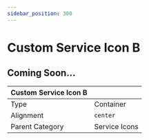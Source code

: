 ```yaml
---
sidebar_position: 300
---
```

    
# Custom Service Icon B

## Coming Soon...

|     Custom Service Icon B  ||
| -------- | ------- |
| Type  |  Container | Visibility | Image | Text  |
| Alignment |  `center`     |
| Parent Category    | Service Icons    |
